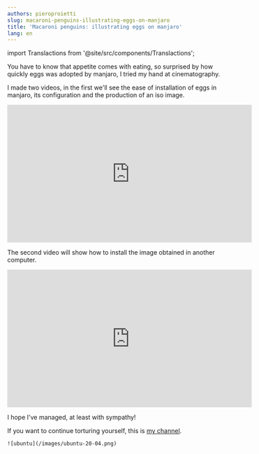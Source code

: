 ```yaml
---
authors: pieroproietti
slug: macaroni-penguins-illustrating-eggs-on-manjaro
title: 'Macaroni penguins: illustrating eggs on manjaro'
lang: en
---
```

import Translactions from '@site/src/components/Translactions';

<Translactions path="blog/macaroni-penguins-illustrating-eggs-on-manjaro"/>


You have to know that appetite comes with eating, so surprised by how quickly eggs was adopted by manjaro, I tried my hand at cinematography.

I made two videos, in the first we'll see the ease of installation of eggs in manjaro, its configuration and the production of an iso image.

<iframe width="560" height="315" src="https://www.youtube.com/embed/TdbuA_kcyd4" title="YouTube video player" frameborder="0" allow="accelerometer; autoplay; clipboard-write; encrypted-media; gyroscope; picture-in-picture; web-share" allowfullscreen></iframe>

The second video will show how to install the image obtained in another computer.

<iframe width="560" height="315" src="https://www.youtube.com/embed/QY0oQcgIsKY" title="YouTube video player" frameborder="0" allow="accelerometer; autoplay; clipboard-write; encrypted-media; gyroscope; picture-in-picture; web-share" allowfullscreen></iframe>

I hope I've managed, at least with sympathy!

If you want to continue torturing yourself, this is [my channel](https://www.youtube.com/channel/UCWUYEEaaWJYnKF1OQTah5IA).

```
![ubuntu](/images/ubuntu-20-04.png) 
```




